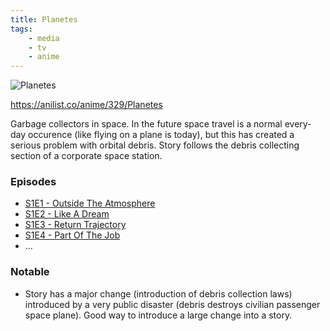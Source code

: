 ```yaml
---
title: Planetes
tags:
    - media
    - tv
    - anime
---
```


![Planetes](https://s4.anilist.co/file/anilistcdn/media/anime/cover/large/bx329-QXXJHPdNIoJR.png)

https://anilist.co/anime/329/Planetes

Garbage collectors in space. In the future space travel is a normal every-day occurence (like flying on a plane is today), but this has created a serious problem with orbital debris. Story follows the debris collecting section of a corporate space station.

### Episodes
 - [S1E1 - Outside The Atmosphere](S1E1%20-%20Outside%20The%20Atmosphere.md)
 - [S1E2 - Like A Dream](S1E2%20-%20Like%20A%20Dream.md)
 - [S1E3 - Return Trajectory](S1E3%20-%20Return%20Trajectory.md)
 - [S1E4 - Part Of The Job](S1E4%20-%20Part%20Of%20The%20Job.md)
 - ...

### Notable
 - Story has a major change (introduction of debris collection laws) introduced by a very public disaster (debris destroys civilian passenger space plane). Good way to introduce a large change into a story.